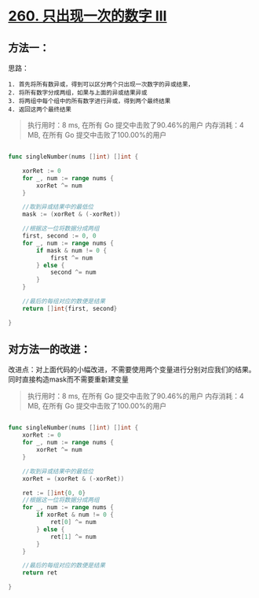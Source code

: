 # [260. 只出现一次的数字 III](https://leetcode-cn.com/problems/single-number-iii/)

## 方法一：

思路：

```
1. 首先将所有数异或，得到可以区分两个只出现一次数字的异或结果，
2. 将所有数字分成两组，如果与上面的异或结果异或
3. 将两组中每个组中的所有数字进行异或，得到两个最终结果
4. 返回这两个最终结果
```

> 执行用时：8 ms, 在所有 Go 提交中击败了90.46%的用户
> 		内存消耗：4 MB, 在所有 Go 提交中击败了100.00%的用户

```go

func singleNumber(nums []int) []int {

	xorRet := 0
	for _, num := range nums {
		xorRet ^= num
	}

	//取到异或结果中的最低位
	mask := (xorRet & (-xorRet))

	//根据这一位将数据分成两组
	first, second := 0, 0
	for _, num := range nums {
		if mask & num != 0 {
			first ^= num
		} else {
			second ^= num
		}
	}

	//最后的每组对应的数便是结果
	return []int{first, second}

}

```

## 对方法一的改进：

改进点：对上面代码的小幅改进，不需要使用两个变量进行分别对应我们的结果。同时直接构造mask而不需要重新建变量


> 执行用时：8 ms, 在所有 Go 提交中击败了90.46%的用户
> 		内存消耗：4 MB, 在所有 Go 提交中击败了100.00%的用户

```go

func singleNumber(nums []int) []int {
	xorRet := 0
	for _, num := range nums {
		xorRet ^= num
	}

	//取到异或结果中的最低位
	xorRet = (xorRet & (-xorRet))

	ret := []int{0, 0}
	//根据这一位将数据分成两组
	for _, num := range nums {
		if xorRet & num != 0 {
			ret[0] ^= num
		} else {
			ret[1] ^= num
		}
	}

	//最后的每组对应的数便是结果
	return ret

}
```
